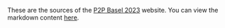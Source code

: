 These are the sources of the [P2P Basel 2023](https://p2p-basel.org) website. You can view the markdown content [here](./index.markdown).
